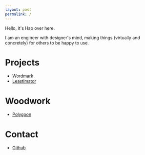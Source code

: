 ```yaml
---
layout: post
permalink: /
---
```


Hello, it's Hao over here.

I am an engineer with designer's mind, making things (virtually and concretely) for others to be happy to use.

# Projects

- [Wordmark](https://wordmarkapp.com)
- [Leastimator](/leastimator)

# Woodwork

- [Polygoon](https://www.etsy.com/shop/Polygoon)

# Contact

- [Github](https://github.com/fuermosi777)